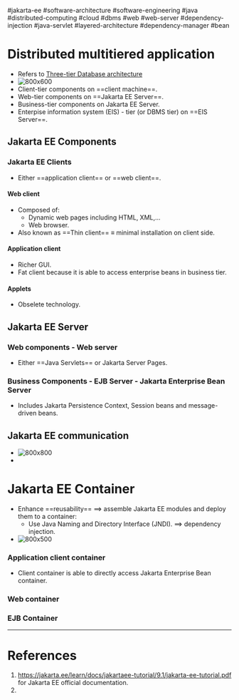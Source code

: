 #jakarta-ee  #software-architecture  #software-engineering #java #distributed-computing #cloud #dbms #web  #web-server
#dependency-injection  #java-servlet #layered-architecture #dependency-manager #bean 

# Distributed multitiered application
- Refers to [Three-tier Database architecture](Cloud%20computing.md#Three-tier%20Database%20architecture)
- ![800x600](Pasted%20image%2020240809091913.png)
- Client-tier components on ==client machine==.
- Web-tier components on ==Jakarta EE Server==.
- Business-tier components on Jakarta EE Server.
- Enterpise information system (EIS) - tier (or DBMS tier) on ==EIS Server==.
## Jakarta EE Components
### Jakarta EE Clients
- Either ==application client== or ==web client==.
#### Web client
- Composed of:
	- Dynamic web pages including HTML, XML,...
	- Web browser.
- Also known as ==Thin client== $\equiv$ minimal installation on client side.
#### Application client
- Richer GUI.
- Fat client because it is able to access enterprise beans in business tier.
#### Applets
- Obselete technology.
## Jakarta EE Server
### Web components - Web server
- Either ==Java Servlets== or Jakarta Server Pages.
### Business Components - EJB Server - Jakarta Enterprise Bean Server
- Includes Jakarta Persistence Context, Session beans and message-driven beans.

## Jakarta EE communication
- ![800x800](Pasted%20image%2020240809095407.png)
- 
# Jakarta EE Container
- Enhance ==reusability== $\implies$ assemble Jakarta EE modules and deploy them to a container:
	- Use Java Naming and Directory Interface (JNDI). $\implies$ dependency injection.
- ![800x500](Pasted%20image%2020240809101032.png)
### Application client container
- Client container is able to directly access Jakarta Enterprise Bean container.

### Web container

### EJB Container
---
# References
1. https://jakarta.ee/learn/docs/jakartaee-tutorial/9.1/jakarta-ee-tutorial.pdf for Jakarta EE official documentation.
2. 
